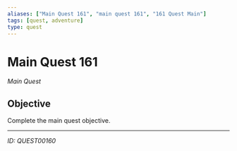 ```yaml
---
aliases: ["Main Quest 161", "main quest 161", "161 Quest Main"]
tags: [quest, adventure]
type: quest
---
```


# Main Quest 161

*Main Quest*

## Objective
Complete the main quest objective.

---
*ID: QUEST00160*